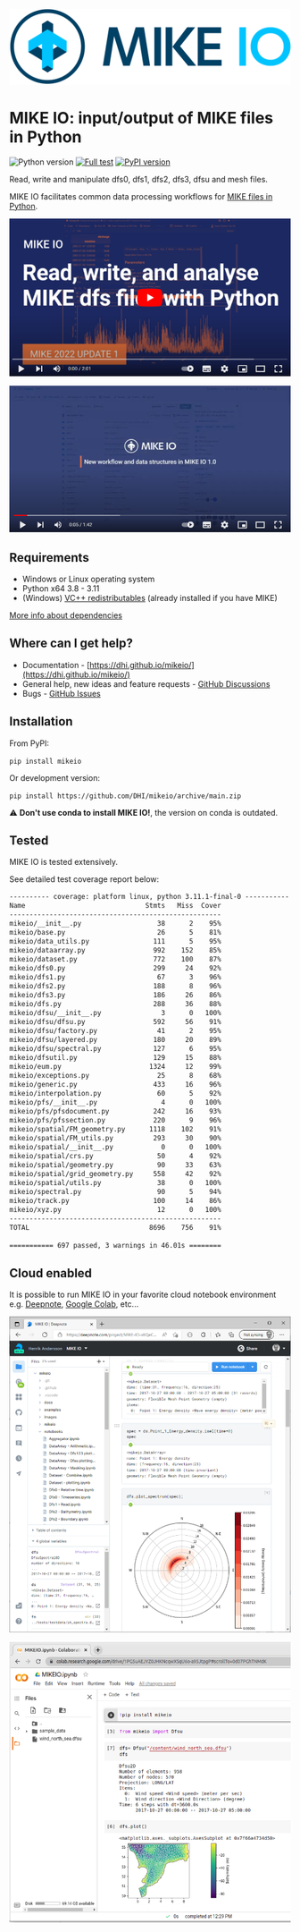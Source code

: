 
![logo](https://raw.githubusercontent.com/DHI/mikeio/main/images/logo/PNG/MIKE-IO-Logo-Pos-RGB-nomargin.png)
# MIKE IO: input/output of MIKE files in Python
 ![Python version](https://img.shields.io/pypi/pyversions/mikeio.svg)
 [![Full test](https://github.com/DHI/mikeio/actions/workflows/full_test.yml/badge.svg)](https://github.com/DHI/mikeio/actions/workflows/full_test.yml)
[![PyPI version](https://badge.fury.io/py/mikeio.svg)](https://badge.fury.io/py/mikeio)


Read, write and manipulate dfs0, dfs1, dfs2, dfs3, dfsu and mesh files.

MIKE IO facilitates common data processing workflows for [MIKE files in Python](https://www.mikepoweredbydhi.com/products/mike-for-developers#io).

[![YouTube](https://raw.githubusercontent.com/DHI/mikeio/main/images/youtube1.png)](http://www.youtube.com/watch?v=Jm0iAeK8QW0)

[![YouTube](https://raw.githubusercontent.com/DHI/mikeio/main/images/youtube2.png)](http://www.youtube.com/watch?v=0oVedpx9zAQ)

## Requirements
* Windows or Linux operating system
* Python x64 3.8 - 3.11
* (Windows) [VC++ redistributables](https://support.microsoft.com/en-us/help/2977003/the-latest-supported-visual-c-downloads) (already installed if you have MIKE)

[More info about dependencies](http://docs.mikepoweredbydhi.com/nuget/)

## Where can I get help?
* Documentation - [https://dhi.github.io/mikeio/](https://dhi.github.io/mikeio/)
* General help, new ideas and feature requests - [GitHub Discussions](http://github.com/DHI/mikeio/discussions) 
* Bugs - [GitHub Issues](http://github.com/DHI/mikeio/issues) 

## Installation

From PyPI: 

`pip install mikeio`

Or development version:

`pip install https://github.com/DHI/mikeio/archive/main.zip`

:warning: **Don't use conda to install MIKE IO!**, the version on conda is outdated.

## Tested

MIKE IO is tested extensively.

See detailed test coverage report below:
```
---------- coverage: platform linux, python 3.11.1-final-0 -----------
Name                              Stmts   Miss  Cover
-----------------------------------------------------
mikeio/__init__.py                   38      2    95%
mikeio/base.py                       26      5    81%
mikeio/data_utils.py                111      5    95%
mikeio/dataarray.py                 992    152    85%
mikeio/dataset.py                   772    100    87%
mikeio/dfs0.py                      299     24    92%
mikeio/dfs1.py                       67      3    96%
mikeio/dfs2.py                      188      8    96%
mikeio/dfs3.py                      186     26    86%
mikeio/dfs.py                       288     36    88%
mikeio/dfsu/__init__.py               3      0   100%
mikeio/dfsu/dfsu.py                 592     56    91%
mikeio/dfsu/factory.py               41      2    95%
mikeio/dfsu/layered.py              180     20    89%
mikeio/dfsu/spectral.py             127      6    95%
mikeio/dfsutil.py                   129     15    88%
mikeio/eum.py                      1324     12    99%
mikeio/exceptions.py                 25      8    68%
mikeio/generic.py                   433     16    96%
mikeio/interpolation.py              60      5    92%
mikeio/pfs/__init__.py                4      0   100%
mikeio/pfs/pfsdocument.py           242     16    93%
mikeio/pfs/pfssection.py            220      9    96%
mikeio/spatial/FM_geometry.py      1118    102    91%
mikeio/spatial/FM_utils.py          293     30    90%
mikeio/spatial/__init__.py            0      0   100%
mikeio/spatial/crs.py                50      4    92%
mikeio/spatial/geometry.py           90     33    63%
mikeio/spatial/grid_geometry.py     558     42    92%
mikeio/spatial/utils.py              38      0   100%
mikeio/spectral.py                   90      5    94%
mikeio/track.py                     100     14    86%
mikeio/xyz.py                        12      0   100%
-----------------------------------------------------
TOTAL                              8696    756    91%

=========== 697 passed, 3 warnings in 46.01s ========
```

## Cloud enabled

It is possible to run MIKE IO in your favorite cloud notebook environment e.g. [Deepnote](https://deepnote.com/), [Google Colab](https://colab.research.google.com/), etc...

![DeepNote](https://raw.githubusercontent.com/DHI/mikeio/main/images/deepnote.png)

![Colab](https://raw.githubusercontent.com/DHI/mikeio/main/images/colab.png)


